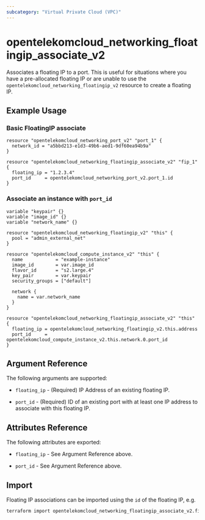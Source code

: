 ```yaml
---
subcategory: "Virtual Private Cloud (VPC)"
---
```


# opentelekomcloud_networking_floatingip_associate_v2

Associates a floating IP to a port. This is useful for situations
where you have a pre-allocated floating IP or are unable to use the
`opentelekomcloud_networking_floatingip_v2` resource to create a floating IP.

## Example Usage

### Basic FloatingIP associate

```hcl
resource "opentelekomcloud_networking_port_v2" "port_1" {
  network_id = "a5bbd213-e1d3-49b6-aed1-9df60ea94b9a"
}

resource "opentelekomcloud_networking_floatingip_associate_v2" "fip_1" {
  floating_ip = "1.2.3.4"
  port_id     = opentelekomcloud_networking_port_v2.port_1.id
}
```

### Associate an instance with `port_id`

```hcl
variable "keypair" {}
variable "image_id" {}
variable "network_name" {}

resource "opentelekomcloud_networking_floatingip_v2" "this" {
  pool = "admin_external_net"
}

resource "opentelekomcloud_compute_instance_v2" "this" {
  name            = "example-instance"
  image_id        = var.image_id
  flavor_id       = "s2.large.4"
  key_pair        = var.keypair
  security_groups = ["default"]

  network {
    name = var.network_name
  }
}

resource "opentelekomcloud_networking_floatingip_associate_v2" "this" {
  floating_ip = opentelekomcloud_networking_floatingip_v2.this.address
  port_id     = opentelekomcloud_compute_instance_v2.this.network.0.port_id
}
```

## Argument Reference

The following arguments are supported:

* `floating_ip` - (Required) IP Address of an existing floating IP.

* `port_id` - (Required) ID of an existing port with at least one IP address to
  associate with this floating IP.

## Attributes Reference

The following attributes are exported:

* `floating_ip` - See Argument Reference above.

* `port_id` - See Argument Reference above.

## Import

Floating IP associations can be imported using the `id` of the floating IP, e.g.

```sh
terraform import opentelekomcloud_networking_floatingip_associate_v2.fip 2c7f39f3-702b-48d1-940c-b50384177ee1
```
